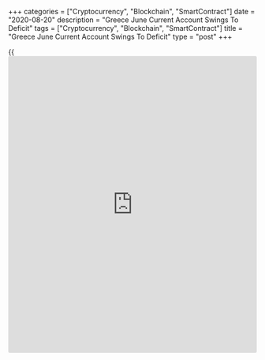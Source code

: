 +++
categories = ["Cryptocurrency", "Blockchain", "SmartContract"]
date = "2020-08-20"
description = "Greece June Current Account Swings To Deficit"
tags = ["Cryptocurrency", "Blockchain", "SmartContract"]
title = "Greece June Current Account Swings To Deficit"
type = "post"
+++

{{<iframe id="large-banner" src="https://www.bounty.group/#slide=26.0" width="100%" height="600" scrolling="no" style="border: 0px solid rgb(216, 221, 230); border-radius: 3px;">}}

Greece's current account deficit swung to a deficit in June this year
versus a surplus last year, mainly due to the deterioration in travel
and services balances, the Bank of Greece said Thursday.

The current account showed a deficit of EUR 1.4 billion versus a surplus
of EUR 805 million in June last year.

"This development is mainly attributable to a deterioration in the
travel balance and, therefore, the services balance, which was partly
offset by an improvement in the balance of goods, as imports of goods
decreased more than the respective exports," the bank said.

Meanwhile, the primary and the secondary income accounts did not show
any significant change, the bank added.

In the first half of the year, the current account deficit rose by EUR
2.9 billion year-on-year to EUR 7.0 billion.

For comments and feedback [contact](https://www.playgroundfx.com/contact/): editorial@rtt[news](https://www.letsplayfx.com/blog/forex-news-website/).com

[Economic News][1]

 **What parts of the world are seeing the best (and worst) economic
performances lately? Click[here][2] to check out our [Econ Scorecard][2]
and find out! See up-to-the-moment [ranking](https://www.playgroundfx.com/blog/crypto-exchange-ranking/)s for the best and worst
performers in [GDP][3], [unemployment rate][4], [inflation][2] and much
more.**

   1. www.rtt[news](https://www.letsplayfx.com/blog/forex-news-website/).com/Content/EconomicNews.aspx
   2. www.rtt[news](https://www.letsplayfx.com/blog/forex-news-website/).com/economic-scorecard/world-rank/CPI/highest-performance.aspx
   3. www.rtt[news](https://www.letsplayfx.com/blog/forex-news-website/).com/economic-scorecard/world-rank/GDP/highest-performance.aspx
   4. www.rtt[news](https://www.letsplayfx.com/blog/forex-news-website/).com/economic-scorecard/world-rank/unemployment-rate/lowest-performance.aspx
